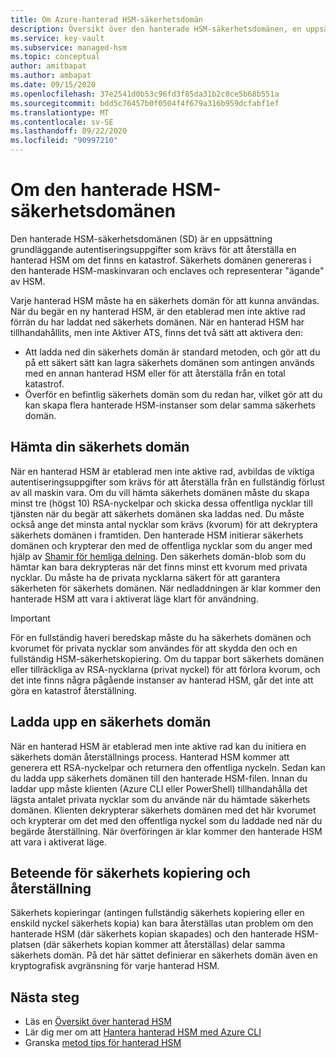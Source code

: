 ```yaml
---
title: Om Azure-hanterad HSM-säkerhetsdomän
description: Översikt över den hanterade HSM-säkerhetsdomänen, en uppsättning grundläggande autentiseringsuppgifter som krävs för att återställa en hanterad HSM
ms.service: key-vault
ms.subservice: managed-hsm
ms.topic: conceptual
author: amitbapat
ms.author: ambapat
ms.date: 09/15/2020
ms.openlocfilehash: 37e2541d0b53c96fd3f85da31b2c0ce5b68b551a
ms.sourcegitcommit: bdd5c76457b0f0504f4f679a316b959dcfabf1ef
ms.translationtype: MT
ms.contentlocale: sv-SE
ms.lasthandoff: 09/22/2020
ms.locfileid: "90997210"
---
```

# <a name="about-the-managed-hsm-security-domain"></a>Om den hanterade HSM-säkerhetsdomänen

Den hanterade HSM-säkerhetsdomänen (SD) är en uppsättning grundläggande autentiseringsuppgifter som krävs för att återställa en hanterad HSM om det finns en katastrof. Säkerhets domänen genereras i den hanterade HSM-maskinvaran och enclaves och representerar "ägande" av HSM.

Varje hanterad HSM måste ha en säkerhets domän för att kunna användas. När du begär en ny hanterad HSM, är den etablerad men inte aktive rad förrän du har laddat ned säkerhets domänen. När en hanterad HSM har tillhandahållits, men inte Aktiver ATS, finns det två sätt att aktivera den:
- Att ladda ned din säkerhets domän är standard metoden, och gör att du på ett säkert sätt kan lagra säkerhets domänen som antingen används med en annan hanterad HSM eller för att återställa från en total katastrof.
- Överför en befintlig säkerhets domän som du redan har, vilket gör att du kan skapa flera hanterade HSM-instanser som delar samma säkerhets domän.

## <a name="download-your-security-domain"></a>Hämta din säkerhets domän

När en hanterad HSM är etablerad men inte aktive rad, avbildas de viktiga autentiseringsuppgifter som krävs för att återställa från en fullständig förlust av all maskin vara. Om du vill hämta säkerhets domänen måste du skapa minst tre (högst 10) RSA-nyckelpar och skicka dessa offentliga nycklar till tjänsten när du begär att säkerhets domänen ska laddas ned. Du måste också ange det minsta antal nycklar som krävs (kvorum) för att dekryptera säkerhets domänen i framtiden. Den hanterade HSM initierar säkerhets domänen och krypterar den med de offentliga nycklar som du anger med hjälp av [Shamir för hemliga delning](https://dl.acm.org/doi/10.1145/359168.359176). Den säkerhets domän-blob som du hämtar kan bara dekrypteras när det finns minst ett kvorum med privata nycklar. Du måste ha de privata nycklarna säkert för att garantera säkerheten för säkerhets domänen. När nedladdningen är klar kommer den hanterade HSM att vara i aktiverat läge klart för användning.  

> [!IMPORTANT]
> För en fullständig haveri beredskap måste du ha säkerhets domänen och kvorumet för privata nycklar som användes för att skydda den och en fullständig HSM-säkerhetskopiering. Om du tappar bort säkerhets domänen eller tillräckliga av RSA-nycklarna (privat nyckel) för att förlora kvorum, och det inte finns några pågående instanser av hanterad HSM, går det inte att göra en katastrof återställning.

## <a name="upload-a-security-domain"></a>Ladda upp en säkerhets domän

När en hanterad HSM är etablerad men inte aktive rad kan du initiera en säkerhets domän återställnings process. Hanterad HSM kommer att generera ett RSA-nyckelpar och returnera den offentliga nyckeln. Sedan kan du ladda upp säkerhets domänen till den hanterade HSM-filen. Innan du laddar upp måste klienten (Azure CLI eller PowerShell) tillhandahålla det lägsta antalet privata nycklar som du använde när du hämtade säkerhets domänen. Klienten dekrypterar säkerhets domänen med det här kvorumet och krypterar om det med den offentliga nyckel som du laddade ned när du begärde återställning. När överföringen är klar kommer den hanterade HSM att vara i aktiverat läge.

## <a name="backup-and-restore-behavior"></a>Beteende för säkerhets kopiering och återställning

Säkerhets kopieringar (antingen fullständig säkerhets kopiering eller en enskild nyckel säkerhets kopia) kan bara återställas utan problem om den hanterade HSM (där säkerhets kopian skapades) och den hanterade HSM-platsen (där säkerhets kopian kommer att återställas) delar samma säkerhets domän. På det här sättet definierar en säkerhets domän även en kryptografisk avgränsning för varje hanterad HSM.

## <a name="next-steps"></a>Nästa steg

- Läs en [Översikt över hanterad HSM](overview.md)
- Lär dig mer om att [Hantera hanterad HSM med Azure CLI](key-management.md)
- Granska [metod tips för hanterad HSM](best-practices.md)
